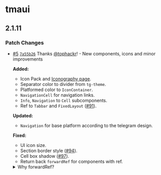 # tmaui

## 2.1.11

### Patch Changes

- [#5](https://github.com/tophackr/tmaui/pull/5) [`7a55b26`](https://github.com/tophackr/tmaui/commit/7a55b26ab52fe984b700894ee9bd05cbf270fc9d) Thanks [@tophackr](https://github.com/tophackr)! - New components, icons and minor improvements

  **Added:**

  - Icon Pack and [Iconography page](https://tophackr.com/tmaui/?path=/docs/iconography--documentation).
  - Separator color to divider from `tg-theme`.
  - Platformed color to `IconContainer`.
  - `NavigationCell` for navigation links.
  - `Info`, `Navigation` to `Cell` subcomponents.
  - Ref to `Tabbar` and `FixedLayout` ([#91](https://github.com/Telegram-Mini-Apps/TelegramUI/issues/91)).

  **Updated:**

  - `Navigation` for base platform according to the telegram design.

  **Fixed:**

  - UI icon size.
  - Section border style ([#94](https://github.com/Telegram-Mini-Apps/TelegramUI/issues/94)).
  - Cell box shadow ([#97](https://github.com/Telegram-Mini-Apps/TelegramUI/pull/97)).
  - Return back `forwardRef` for components with ref.

  <details>
      <summary>Why forwardRef?</summary>
      Although forwardRef is specified as [deprecated](https://react.dev/reference/react/forwardRef) it works as it should, by deleting it, some visual bugs were received, so it was returned back.
  </details>
